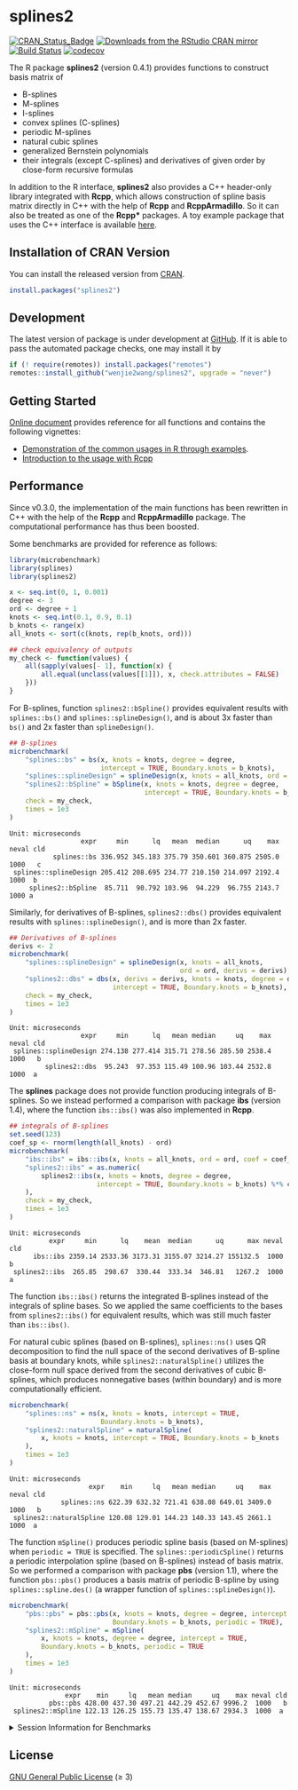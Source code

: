 splines2
================

[![CRAN\_Status\_Badge](https://www.r-pkg.org/badges/version/splines2)](https://CRAN.R-project.org/package=splines2)
[![Downloads from the RStudio CRAN
mirror](https://cranlogs.r-pkg.org/badges/splines2)](https://CRAN.R-project.org/package=splines2)
[![Build
Status](https://github.com/wenjie2wang/splines2/workflows/R-CMD-check/badge.svg)](https://github.com/wenjie2wang/splines2/actions)
[![codecov](https://codecov.io/gh/wenjie2wang/splines2/branch/main/graph/badge.svg)](https://codecov.io/gh/wenjie2wang/splines2)

The R package **splines2** (version 0.4.1) provides functions to
construct basis matrix of

-   B-splines
-   M-splines
-   I-splines
-   convex splines (C-splines)
-   periodic M-splines
-   natural cubic splines
-   generalized Bernstein polynomials
-   their integrals (except C-splines) and derivatives of given order by
    close-form recursive formulas

In addition to the R interface, **splines2** also provides a C++
header-only library integrated with **Rcpp**, which allows construction
of spline basis matrix directly in C++ with the help of **Rcpp** and
**RcppArmadillo**. So it can also be treated as one of the **Rcpp\***
packages. A toy example package that uses the C++ interface is available
[here](https://github.com/wenjie2wang/example-pkg-Rcpp-splines2).

## Installation of CRAN Version

You can install the released version from
[CRAN](https://CRAN.R-project.org/package=splines2).

``` r
install.packages("splines2")
```

## Development

The latest version of package is under development at
[GitHub](https://github.com/wenjie2wang/splines2). If it is able to pass
the automated package checks, one may install it by

``` r
if (! require(remotes)) install.packages("remotes")
remotes::install_github("wenjie2wang/splines2", upgrade = "never")
```

## Getting Started

[Online document](https://wwenjie.org/splines2) provides reference for
all functions and contains the following vignettes:

-   [Demonstration of the common usages in R through
    examples](https://wwenjie.org/splines2/articles/splines2-intro).
-   [Introduction to the usage with
    Rcpp](https://wwenjie.org/splines2/articles/splines2-wi-rcpp)

## Performance

Since v0.3.0, the implementation of the main functions has been
rewritten in C++ with the help of the **Rcpp** and **RcppArmadillo**
package. The computational performance has thus been boosted.

Some benchmarks are provided for reference as follows:

``` r
library(microbenchmark)
library(splines)
library(splines2)

x <- seq.int(0, 1, 0.001)
degree <- 3
ord <- degree + 1
knots <- seq.int(0.1, 0.9, 0.1)
b_knots <- range(x)
all_knots <- sort(c(knots, rep(b_knots, ord)))

## check equivalency of outputs
my_check <- function(values) {
    all(sapply(values[- 1], function(x) {
        all.equal(unclass(values[[1]]), x, check.attributes = FALSE)
    }))
}
```

For B-splines, function `splines2::bSpline()` provides equivalent
results with `splines::bs()` and `splines::splineDesign()`, and is about
3x faster than `bs()` and 2x faster than `splineDesign()`.

``` r
## B-splines
microbenchmark(
    "splines::bs" = bs(x, knots = knots, degree = degree,
                       intercept = TRUE, Boundary.knots = b_knots),
    "splines::splineDesign" = splineDesign(x, knots = all_knots, ord = ord),
    "splines2::bSpline" = bSpline(x, knots = knots, degree = degree,
                                  intercept = TRUE, Boundary.knots = b_knots),
    check = my_check,
    times = 1e3
)
```

    Unit: microseconds
                      expr     min      lq   mean  median      uq    max neval cld
               splines::bs 336.952 345.183 375.79 350.601 360.875 2505.0  1000   c
     splines::splineDesign 205.412 208.695 234.77 210.150 214.097 2192.4  1000  b 
         splines2::bSpline  85.711  90.792 103.96  94.229  96.755 2143.7  1000 a  

Similarly, for derivatives of B-splines, `splines2::dbs()` provides
equivalent results with `splines::splineDesign()`, and is more than 2x
faster.

``` r
## Derivatives of B-splines
derivs <- 2
microbenchmark(
    "splines::splineDesign" = splineDesign(x, knots = all_knots,
                                           ord = ord, derivs = derivs),
    "splines2::dbs" = dbs(x, derivs = derivs, knots = knots, degree = degree,
                          intercept = TRUE, Boundary.knots = b_knots),
    check = my_check,
    times = 1e3
)
```

    Unit: microseconds
                      expr     min      lq   mean median     uq    max neval cld
     splines::splineDesign 274.138 277.414 315.71 278.56 285.50 2538.4  1000   b
             splines2::dbs  95.243  97.353 115.49 100.96 103.44 2532.8  1000  a 

The **splines** package does not provide function producing integrals of
B-splines. So we instead performed a comparison with package **ibs**
(version 1.4), where the function `ibs::ibs()` was also implemented in
**Rcpp**.

``` r
## integrals of B-splines
set.seed(123)
coef_sp <- rnorm(length(all_knots) - ord)
microbenchmark(
    "ibs::ibs" = ibs::ibs(x, knots = all_knots, ord = ord, coef = coef_sp),
    "splines2::ibs" = as.numeric(
        splines2::ibs(x, knots = knots, degree = degree,
                      intercept = TRUE, Boundary.knots = b_knots) %*% coef_sp
    ),
    check = my_check,
    times = 1e3
)
```

    Unit: microseconds
              expr     min      lq    mean  median      uq      max neval cld
          ibs::ibs 2359.14 2533.36 3173.31 3155.07 3214.27 155132.5  1000   b
     splines2::ibs  265.85  298.67  330.44  333.34  346.81   1267.2  1000  a 

The function `ibs::ibs()` returns the integrated B-splines instead of
the integrals of spline bases. So we applied the same coefficients to
the bases from `splines2::ibs()` for equivalent results, which was still
much faster than `ibs::ibs()`.

For natural cubic splines (based on B-splines), `splines::ns()` uses QR
decomposition to find the null space of the second derivatives of
B-spline basis at boundary knots, while `splines2::naturalSpline()`
utilizes the close-form null space derived from the second derivatives
of cubic B-splines, which produces nonnegative bases (within boundary)
and is more computationally efficient.

``` r
microbenchmark(
    "splines::ns" = ns(x, knots = knots, intercept = TRUE,
                       Boundary.knots = b_knots),
    "splines2::naturalSpline" = naturalSpline(
        x, knots = knots, intercept = TRUE, Boundary.knots = b_knots
    ),
    times = 1e3
)
```

    Unit: microseconds
                        expr    min     lq   mean median     uq    max neval cld
                 splines::ns 622.39 632.32 721.41 638.08 649.01 3409.0  1000   b
     splines2::naturalSpline 120.08 129.01 144.23 140.33 143.45 2661.1  1000  a 

The function `mSpline()` produces periodic spline basis (based on
M-splines) when `periodic = TRUE` is specified. The
`splines::periodicSpline()` returns a periodic interpolation spline
(based on B-splines) instead of basis matrix. So we performed a
comparison with package **pbs** (version 1.1), where the function
`pbs::pbs()` produces a basis matrix of periodic B-spline by using
`splines::spline.des()` (a wrapper function of
`splines::splineDesign()`).

``` r
microbenchmark(
    "pbs::pbs" = pbs::pbs(x, knots = knots, degree = degree, intercept = TRUE,
                          Boundary.knots = b_knots, periodic = TRUE),
    "splines2::mSpline" = mSpline(
        x, knots = knots, degree = degree, intercept = TRUE,
        Boundary.knots = b_knots, periodic = TRUE
    ),
    times = 1e3
)
```

    Unit: microseconds
                  expr    min     lq   mean median     uq    max neval cld
              pbs::pbs 428.00 437.30 497.21 442.29 452.67 9996.2  1000   b
     splines2::mSpline 122.13 126.25 155.73 135.47 138.67 2934.3  1000  a 

<details>
<summary>
Session Information for Benchmarks
</summary>

``` r
sessionInfo()
```

    R version 4.0.3 (2020-10-10)
    Platform: x86_64-pc-linux-gnu (64-bit)
    Running under: Arch Linux

    Matrix products: default
    BLAS:   /usr/lib/libopenblasp-r0.3.13.so
    LAPACK: /usr/lib/liblapack.so.3.9.0

    locale:
     [1] LC_CTYPE=en_US.UTF-8       LC_NUMERIC=C               LC_TIME=en_US.UTF-8       
     [4] LC_COLLATE=en_US.UTF-8     LC_MONETARY=en_US.UTF-8    LC_MESSAGES=en_US.UTF-8   
     [7] LC_PAPER=en_US.UTF-8       LC_NAME=C                  LC_ADDRESS=C              
    [10] LC_TELEPHONE=C             LC_MEASUREMENT=en_US.UTF-8 LC_IDENTIFICATION=C       

    attached base packages:
    [1] splines   stats     graphics  grDevices utils     datasets  methods   base     

    other attached packages:
    [1] splines2_0.4.1       microbenchmark_1.4-7

    loaded via a namespace (and not attached):
     [1] Rcpp_1.0.5       knitr_1.30       magrittr_2.0.1   MASS_7.3-53      ibs_1.4         
     [6] lattice_0.20-41  rlang_0.4.10     multcomp_1.4-15  stringr_1.4.0    tools_4.0.3     
    [11] grid_4.0.3       xfun_0.19        TH.data_1.0-10   htmltools_0.5.0  yaml_2.2.1      
    [16] survival_3.2-7   digest_0.6.27    Matrix_1.3-0     codetools_0.2-16 evaluate_0.14   
    [21] rmarkdown_2.6    sandwich_3.0-0   stringi_1.5.3    compiler_4.0.3   pbs_1.1         
    [26] mvtnorm_1.1-1    zoo_1.8-8       

</details>

## License

[GNU General Public License](https://www.gnu.org/licenses/) (≥ 3)
